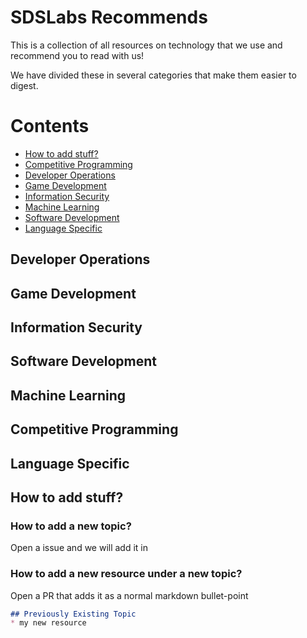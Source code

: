 # SDSLabs Recommends

This is a collection of all resources on technology that we use and recommend you to read with us!

We have divided these in several categories that make them easier to digest.

# Contents
* [How to add stuff?](#How-to-add-stuff)
* [Competitive Programming](#Competitive-Programming)
* [Developer Operations](#Developer-Operations)
* [Game Development](#Game-Development)
* [Information Security](#Information-Security)
* [Machine Learning](#Machine-Learning)
* [Software Development](#Software-Development)
* [Language Specific](#Language-Specific)

## Developer Operations

## Game Development

## Information Security

## Software Development

## Machine Learning

## Competitive Programming

## Language Specific

## How to add stuff?

### How to add a new topic?

Open a issue and we will add it in

### How to add a new resource under a new topic?

Open a PR that adds it as a normal markdown bullet-point
```md
## Previously Existing Topic
* my new resource
```
